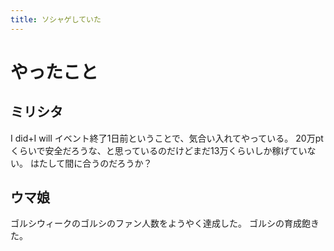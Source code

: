 ```yaml
---
title: ソシャゲしていた
---
```


# やったこと

## ミリシタ

I did+I will イベント終了1日前ということで、気合い入れてやっている。
20万ptくらいで安全だろうな、と思っているのだけどまだ13万くらいしか稼げていない。
はたして間に合うのだろうか？

## ウマ娘

ゴルシウィークのゴルシのファン人数をようやく達成した。
ゴルシの育成飽きた。
